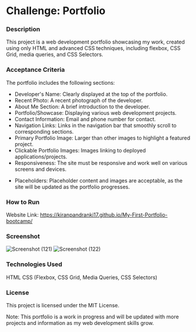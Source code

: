 # Challenge: Portfolio
### Description
This project is a web development portfolio showcasing my work, created using only HTML and advanced CSS techniques, including flexbox, CSS Grid, media queries, and CSS Selectors.

### Acceptance Criteria

The portfolio includes the following sections:

* Developer's Name: Clearly displayed at the top of the portfolio.
* Recent Photo: A recent photograph of the developer.
* About Me Section: A brief introduction to the developer.
* Portfolio/Showcase: Displaying various web development projects.
* Contact Information: Email and phone number for contact.
* Navigation Links: Links in the navigation bar that smoothly scroll to corresponding sections.
* Primary Portfolio Image: Larger than other images to highlight a featured project.
* Clickable Portfolio Images: Images linking to deployed applications/projects.
* Responsiveness: The site must be responsive and work well on various screens and devices.
- Placeholders: Placeholder content and images are acceptable, as the site will be updated as the portfolio progresses.

### How to Run
Website Link: https://kiranpandranki17.github.io/My-First-Portfolio-bootcamp/
### Screenshot
![Screenshot (121)](https://github.com/KiranPandranki17/My-First-Portfolio-bootcamp/assets/140180379/c3e697bb-ff14-414d-80e4-09e297a1bc76)
![Screenshot (122)](https://github.com/KiranPandranki17/My-First-Portfolio-bootcamp/assets/140180379/738f5a36-6524-4198-9404-752a8d1c16ff)

### Technologies Used
HTML
CSS (Flexbox, CSS Grid, Media Queries, CSS Selectors)

### License
This project is licensed under the MIT License.

Note: This portfolio is a work in progress and will be updated with more projects and information as my web development skills grow.

